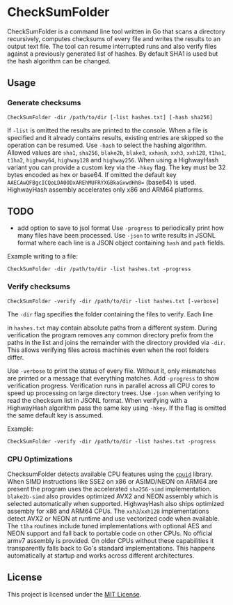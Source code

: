 # CheckSumFolder

CheckSumFolder is a command line tool written in Go that scans a directory
recursively, computes checksums of every file and writes the results to an
output text file. The tool can resume interrupted runs and also verify files
against a previously generated list of hashes. By default SHA1 is used but the
hash algorithm can be changed.

## Usage

### Generate checksums
```
CheckSumFolder -dir /path/to/dir [-list hashes.txt] [-hash sha256]
```
If `-list` is omitted the results are printed to the console. When a file is
specified and it already contains results, existing entries are skipped so the
operation can be resumed. Use `-hash` to select the hashing algorithm. Allowed
values are `sha1`, `sha256`, `blake2b`, `blake3`, `xxhash`, `xxh3`, `xxh128`, `t1ha1`, `t1ha2`, `highway64`, `highway128` and `highway256`.
When using a HighwayHash variant you can provide a custom key via the `-hkey`
flag. The key must be 32 bytes encoded as hex or base64. If omitted the
default key `AAECAwQFBgcICQoLDA0ODxAREhMUFRYXGBkaGxwdHh8=` (base64) is used.
HighwayHash assembly accelerates only x86 and ARM64 platforms.


## TODO

- add option to save to jsol format
Use `-progress` to periodically print how many files have been processed.
Use `-json` to write results in JSONL format where each line is a JSON object
containing `hash` and `path` fields.

Example writing to a file:
```
CheckSumFolder -dir /path/to/dir -list hashes.txt -progress
```

### Verify checksums
```
CheckSumFolder -verify -dir /path/to/dir -list hashes.txt [-verbose]
```
The `-dir` flag specifies the folder containing the files to verify. Each line

in `hashes.txt` may contain absolute paths from a different system. During
verification the program removes any common directory prefix from the paths in
the list and joins the remainder with the directory provided via `-dir`. This
allows verifying files across machines even when the root folders differ.

Use `-verbose` to print the status of every file. Without it, only mismatches
are printed or a message that everything matches. Add `-progress` to show
verification progress. Verification runs in parallel across all CPU cores to
speed up processing on large directory trees.
Use `-json` when verifying to read the checksum list in JSONL format.
When verifying with a HighwayHash algorithm pass the same key using `-hkey`. If
the flag is omitted the same default key is assumed.

Example:
```
CheckSumFolder -verify -dir /path/to/dir -list hashes.txt -progress
```

### CPU Optimizations

ChecksumFolder detects available CPU features using the
[`cpuid`](https://github.com/klauspost/cpuid) library. When SIMD
instructions like SSE2 on x86 or ASIMD/NEON on ARM64 are present the
program uses the accelerated `sha256-simd` implementation. `blake2b-simd`
also provides optimized AVX2 and NEON assembly which is selected
automatically when supported.
HighwayHash also ships optimized assembly for x86 and ARM64 CPUs. The
`xxh3`/`xxh128` implementations detect AVX2 or NEON at runtime and use
vectorized code when available. The `t1ha` routines include tuned
implementations with optional AES and NEON support and fall back to
portable code on other CPUs. No official armv7 assembly is provided.
On older CPUs without these capabilities it transparently falls back to Go's
standard implementations. This happens automatically at startup and
works across different architectures.

## License
This project is licensed under the [MIT License](LICENSE).

